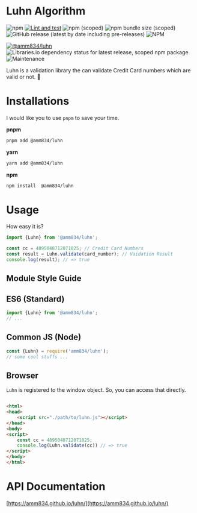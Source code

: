 # Luhn Algorithm

![npm](https://img.shields.io/npm/dm/@amm834/luhn?style=plastic)
[![Lint and test](https://github.com/amm834/luhn/actions/workflows/test.yml/badge.svg)](https://github.com/amm834/luhn/actions/workflows/test.yml)
![npm (scoped)](https://img.shields.io/npm/v/@amm834/luhn?logo=npm&style=plastic)
![npm bundle size (scoped)](https://img.shields.io/bundlephobia/min/@amm834/luhn?logo=npm&style=plastic)
![GitHub release (latest by date including pre-releases)](https://img.shields.io/github/v/release/amm834/luhn?include_prereleases&style=plastic)
![NPM](https://img.shields.io/npm/l/@amm834/luhn?style=plastic)

[![@amm834/luhn](https://snyk.io/advisor/npm-package/@amm834/luhn/badge.svg)](https://snyk.io/advisor/npm-package/@amm834/luhn)
![Libraries.io dependency status for latest release, scoped npm package](https://img.shields.io/librariesio/release/npm/@amm834/luhn?style=plastic)
![Maintenance](https://img.shields.io/maintenance/yes/2021?style=plastic)

 Luhn is a validation library the can validate Credit Card numbers which are valid or not. 👀

# Installations

I would like you to use `pnpm` to save your time.

**pnpm**

```bash
pnpm add @amm834/luhn
```

**yarn**

```bash
yarn add @amm834/luhn
```

**npm**

```bash
npm install  @amm834/luhn 
```

# Usage

How easy it is?

```js
import {Luhn} from '@amm834/luhn';

const cc = 4895048712071025; // Credit Card Numbers
const result = Luhn.validate(card_number); // Vaidation Result
console.log(result); // => true
```

## Module Style Guide

## ES6 (Standard)

```js
import {Luhn} from '@amm834/luhn';
// ...
```

## Common JS (Node)

```js
const {Luhn} = require('amm834/luhn');
// some cool stuffs ...
```

## Browser

`Luhn` is registered to the window object. So, you can access that directly.

```html

<html>
<head>
    <script src="./path/to/luhn.js"></script>
</head>
<body>
<script>
    const cc = 4895048712071025;
    console.log(Luhn.validate(cc)) // => true
</script>
</body>
</html>
```

# API Documentation

[https://amm834.github.io/luhn/](https://amm834.github.io/luhn/)
